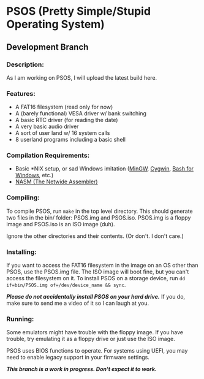 # PSOS (Pretty Simple/Stupid Operating System)
## Development Branch

### Description:

As I am working on PSOS, I will upload the latest build here.

### Features:

- A FAT16 filesystem (read only for now)
- A (barely functional) VESA driver w/ bank switching
- A basic RTC driver (for reading the date)
- A very basic audio driver
- A sort of user land w/ 16 system calls
- 8 userland programs including a basic shell


### Compilation Requirements:

- Basic *NIX setup, or sad Windows imitation ([MinGW](http://mingw.org/), [Cygwin](https://cygwin.com/), [Bash for Windows](https://msdn.microsoft.com/en-us/commandline/wsl/about), etc.)
- [NASM (The Netwide Assembler)](http://www.nasm.us/)

### Compiling:

To compile PSOS, run `make` in the top level directory.
This should generate two files in the bin/ folder: PSOS.img and PSOS.iso.
PSOS.img is a floppy image and PSOS.iso is an ISO image (duh).

Ignore the other directories and their contents. (Or don't. I don't care.)

### Installing:

If you want to access the FAT16 filesystem in the image on an OS other than PSOS, use the PSOS.img file. The ISO image will boot fine, but you can't access the filesystem on it.
To install PSOS on a storage device, run `dd if=bin/PSOS.img of=/dev/device_name && sync`.

***Please do not accidentally install PSOS on your hard drive.***
If you do, make sure to send me a video of it so I can laugh at you.

### Running:

Some emulators might have trouble with the floppy image.
If you have trouble, try emulating it as a floppy drive or just use the ISO image.

PSOS uses BIOS functions to operate. For systems using UEFI, you may need to enable legacy support in your firmware settings.

***This branch is a work in progress. Don't expect it to work.***
